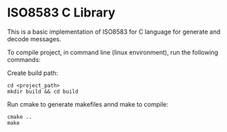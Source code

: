 
# ISO8583 C Library

This is a basic implementation of ISO8583 for C language for generate and decode messages.

To compile project, in command line (linux environment), run the following commands:

Create build path:

```
cd <project_path>
mkdir build && cd build
```

Run cmake to generate makefiles annd make to compile:

```
cmake ..
make
```
